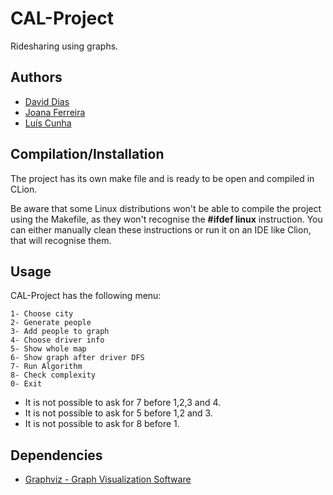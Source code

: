 # CAL-Project

Ridesharing using graphs.

## Authors

* [David Dias](https://github.com/daviddias99 "daviddias99")
* [Joana Ferreira](https://github.com/joanaferreira0011 "joanaferreira0011")
* [Luís Cunha](https://github.com/luispcunha "luispcunha")

## Compilation/Installation

The project has its own make file and is ready to be open and compiled in CLion. 

Be aware that some Linux distributions won't be able to compile the project using the Makefile, as they won't recognise the **#ifdef linux** instruction. You can either manually clean these instructions or run it on an IDE like Clion, that will recognise them.

## Usage

CAL-Project has the following menu:

```
1- Choose city
2- Generate people
3- Add people to graph
4- Choose driver info
5- Show whole map
6- Show graph after driver DFS
7- Run Algorithm
8- Check complexity
0- Exit
```

* It is not possible to ask for 7 before 1,2,3 and 4. 
* It is not possible to ask for 5 before 1,2 and 3.
* It is not possible to ask for 8 before 1.

## Dependencies
* [Graphviz - Graph Visualization Software](https://www.graphviz.org/)
